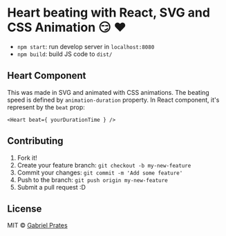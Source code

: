 # Heart beating with React, SVG and CSS Animation :smirk: :heart:

* `npm start`: run develop server in `localhost:8080`
* `npm build`: build JS code to `dist/`

## Heart Component

This was made in SVG and animated with CSS animations. The beating speed is defined by `animation-duration` property. In React component, it's represent by the `beat` prop:

```
<Heart beat={ yourDurationTime } />
```

## Contributing

1. Fork it!
2. Create your feature branch: `git checkout -b my-new-feature`
3. Commit your changes: `git commit -m 'Add some feature'`
4. Push to the branch: `git push origin my-new-feature`
5. Submit a pull request :D

## License

MIT © [Gabriel Prates](http://gabrielprates.com)
